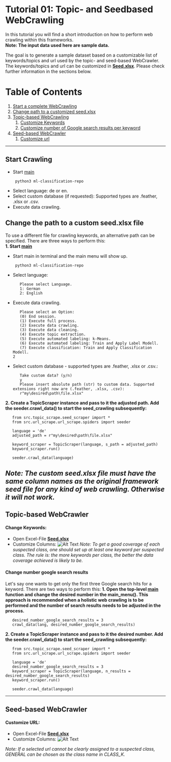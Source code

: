 # Tutorial 01: Topic- and Seedbased WebCrawling

In this tutorial you will find a short introduction on how to perform web crawling within this frameworks.  
**Note: The input data used here are sample data.**

The goal is to generate a sample dataset based on a customizable list of keywords/topics and url used by the topic- and seed-based WebCrawler.
The keywords/topics and url can be customized in [**Seed.xlsx**](https://github.com/LGHDM/ml-classification-repo/blob/main/files/Seed.xlsx). Please check further information in the sections below.
# Table of Contents
1. [Start a complete WebCrawling](#start-crawling)
2. [Change path to a customized seed.xlsx](#change-the-path-to-a-custom-seedxlsx-file)
3. [Topic-based WebCrawling](#topic-based-webcrawler)  
    1. [Customize Keywords](#change-keywords)
    2. [Customize number of Google search results per keyword](#change-number-google-search-results)
4. [Seed-based WebCrawler](#seed-based-webcrawler)  
    1. [Customize url](#customize-url)
------
## Start Crawling
* Start [main](https://github.com/LGHDM/ml-classification-repo/blob/main/__main__.py)
  ```console
   python3 ml-classification-repo
  ```
* Select language: de or en.
* Select custom database (if requested): Supported types are .feather, .xlsx or .csv.
* Execute data crawling.

## Change the path to a custom seed.xlsx file
To use a different file for crawling keywords, an alternative path can be specified. There are three ways to perform this:  
**1. Start [main](https://github.com/LGHDM/ml-classification-repo/blob/main/__main__.py)**
* Start main in terminal and the main menu will show up.
  ```console
   python3 ml-classification-repo
  ```
* Select language: 
   ```Python3
      Please select Language.
      1: German 
      2: English
   ```
* Execute data crawling.
   ```Python3
      Please select an Option:
      (0) End session.
      (1) Execute full process.
      (2) Execute data crawling.
      (3) Execute data cleaning.
      (4) Execute topic extraction.
      (5) Execute automated labeling: k-Means. 
      (6) Execute automated labeling: Train and Apply Label Modell.
      (7) Execute classification: Train and Apply Classification Modell.
   2
   ```
* Select custom database - supported types are .feather, .xlsx or .csv.:
   ```Python3
      Take custom data? (y/n)
      y
      Please insert absolute path (str) to custom data. Supported extensions right now are (.feather, .xlsx, .csv):
      r"my\desired\path\file.xlsx"
   ```

<!-- 2. Open the top-level [main](https://githu
b.com/LGHDM/ml-classification-repo/blob/main/__main__.py) function and change the path in the main_menu(). This approach is not generally recommended as recomandation 1.
   ```Python3
      adjusted_path = r"my\desired\path\file.xlsx"
      crawl_data(lang, custom_seed = adjusted_path)
   ``` -->
**2. Create a TopicScraper instance and pass to it the adjusted path. Add the seeder.crawl_data() to start the seed_crawling subsequently:**
   ```Python3
      from src.topic_scrape.seed_scraper import *
      from src.url_scrape.url_scrape.spiders import seeder

      language = 'de'
      adjusted_path = r"my\desired\path\file.xlsx"

      keyword_scraper = TopicScraper(language, s_path = adjusted_path)
      keyword_scraper.run()

      seeder.crawl_data(language)
   ```
*Note: The custom seed.xlsx file must have the same column names as the original framework seed file for any kind of web crawling. Otherwise it will not work.*
------
## Topic-based WebCrawler
#### Change Keywords:
   * Open Excel-File [**Seed.xlsx**](https://github.com/LGHDM/ml-classification-repo/blob/main/files/Seed.xlsx)
   * Customize Columns:
![Alt Text](https://github.com/LGHDM/ml-classification-repo/blob/main/doc/meta/Topic_Excel.gif)
   *Note: To get a good coverage of each suspected class, one should set up at least one keyword per suspected class. The rule is: the more keywords per class, the better the data coverage achieved is likely to be.*

#### Change number google search results
Let's say one wants to get only the first three Google search hits for a keyword. There are two ways to perform this:
**1. Open the top-level [main](https://github.com/LGHDM/ml-classification-repo/blob/main/__main__.py) function and change the desired number in the main_menu(). This approach is recommended when a holistic web crawling is to be performed and the number of search results needs to be adjusted in the process.**
   ```Python3
      desired_number_google_search_results = 3
      crawl_data(lang, desired_number_google_search_results)
   ```
**2. Create a TopicScraper instance and pass to it the desired number. Add the seeder.crawl_data() to start the seed_crawling subsequently:** 
   ```Python3
      from src.topic_scrape.seed_scraper import *
      from src.url_scrape.url_scrape.spiders import seeder

      language = 'de'
      desired_number_google_search_results = 3
      keyword_scraper = TopicScraper(language, n_results = desired_number_google_search_results)
      keyword_scraper.run()

      seeder.crawl_data(language)
   ```
------   
## Seed-based WebCrawler
#### Customize URL:
   * Open Excel-File [**Seed.xlsx**](https://github.com/LGHDM/ml-classification-repo/blob/main/files/Seed.xlsx)
   * Customize Columns:
![Alt Text](https://github.com/LGHDM/ml-classification-repo/blob/main/doc/meta/Seed_Excel.gif)

*Note: If a selected url cannot be clearly assigned to a suspected class, GENERAL can be chosen as the class name in CLASS_K.* 

